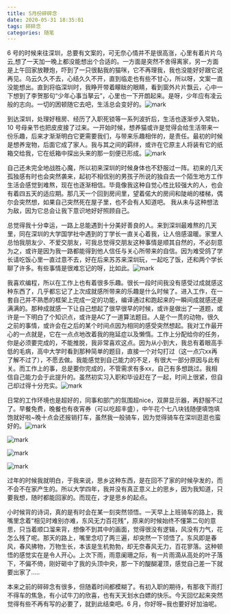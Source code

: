 ```yaml
---
title: 5月份碎碎念
date: 2020-05-31 18:35:01
tags: 碎碎念
categories: 随笔
---
```


6 号的时候来往深圳，总要有文案的，可无奈心情并不是很高涨，心里有着片片乌云,想了一天加一晚上都没能想出个合适的。一方面是突然不舍得离家，另一方面是上午回家放鞭炮，吓到了一只很黏我的猫咪，它不再理我，我也没能好好跟它说再见。乌云久久不去，心结久久不开，直到临走也有些不甘心，所以呀，文案一直没能想出。直到将临深圳时，我睁开带着矇眬的眼睛，看到窗外片片飘云，心中一下想到了李贺那句“少年心事当拏云”，心里也一下开朗起来。是呀，少年应有凌云般的志向。一切的困顿随它去吧，生活总会变好的。![mark](http://cmhblog.cfzhao.com/blog/20200531/1OG4RfDUd5w5.png)<!--more-->

到达深圳，处理好租房、经历了入职死锁等一系列波折后，生活也逐渐步入常轨，10 号母亲节也把皮皮接了过来。一开始时候，想养猫或许是觉得会给生活带来一份乐趣，后来才渐渐明白它更需要我们，与带来乐趣相伴的，是责任。最初的时候是想养宠物，后面它成了家人。我与其之间的羁绊，或许在它原主人将装有它的纸箱交给我，它在纸箱中探出头来的那一刻便已形成。![mark](http://cmhblog.cfzhao.com/blog/20200531/VgL8L8W3xHCp.jpg)

自己还未完全地战胜心魔，所以初来深圳的时候身体也不舒服过一阵。初来的几天孤独感有时也会突然袭来，起初不相信别的男孩子所说的独自去一个陌生地方工作生活会感觉到难熬，现在也逐渐相信。毕竟像我这种自觉心性比较强大的人，也会有着四五天的适应期。那几天一个回到房间里，望着偌大的房间和陡峭的楼梯，偶尔会突然想，如果自己突然死在屋子里，也不会有人知道吧。 我从未与这种想法为敌，因为它总会让我下意识地好好照顾自己。

总觉得我十分幸运，一路上总能遇到十分美好善良的人。来到深圳最难熬的几天里，同在深圳的大学国学社中遇到的丁学长一直关心着我，让人倍感温暖。家里人总怕我朋友少、不爱交朋友，可我总觉得交朋友这种事情是顺其自然的，不必刻意为之，或许是因为我一路都能得到他人信任与关心所带来的自信。因为难受鸽了学长请吃饭心里一直过意不去，好在后来苏苏来深圳玩，一起吃了饭，还和两个学长聊了许多。有些事情是很难忘记的呀，比如此。![mark](http://cmhblog.cfzhao.com/blog/20200531/1qS8XDhpOvFG.jpg)

我喜欢编程，所以在工作上也有着很多乐趣。很长一段时间我没有感受过成就感这种东西了，几乎都忘记了上次成就感所带来的乐趣是什么时候了。进入工作，在一套自己并不熟悉的框架上完成一定的功能，编译通过和跑起来的一瞬间成就感还是满满的。那种成就感一下让自己想起了很早很早的时候，或许是做出了一道题，或许是一下明白了个知识点，或许是AC了一道算法题目。人是个一贯的动物，很久之前的事情，或许会在之后的某个时间点因为相同的感受突然想起。我对工作最开心的一点就是，它在一点点地改着我的拖延症以及懒惰。工作上分配给你的任务，你是必须要完成的，不能推脱，我非常喜欢这点。因为从小到大，我总有着眼高手低的毛病，高中大学时看到那种简单的题目，直接一个对勾打过（这一点穴xx再了解不过了），不愿去做。我能感觉到自己能力的不足，有很大一部分原因与此有关。而工作上的事，总是要你完成的，不管需求有多xx，自己有多想跳过。我相信自己能力会于此提升的。虽然初实习入职和毕设赶在了一起，时间上很紧，但自己却过得十分充实。![mark](http://cmhblog.cfzhao.com/blog/20200531/m4d4Chia2nxO.jpg)

日常的工作环境也是超好的，同事和部门的氛围超nice，双屏显示器，再舒服不过了。早餐免费，晚餐也有夜宵券（可以吃超丰盛），中午花个七八块钱随便填饱填饱就好啦~晚十点会还报销打车，虽然我一般骑车，因为觉得骑车在深圳逛逛也蛮好的。![mark](http://cmhblog.cfzhao.com/blog/20200531/1vaD7mOyvkf1.jpg)

![mark](http://cmhblog.cfzhao.com/blog/20200531/gRf17Xjg1TSt.png)

![mark](http://cmhblog.cfzhao.com/blog/20200531/x6nhNbfkLAcw.png)

![mark](http://cmhblog.cfzhao.com/blog/20200531/IfqbXbCSv1Vn.png)

过年的时候我就明白，于我来说，思乡这种东西，是在回不了家的时候孕发的，而不会不在家产生的。所以大学四年，我并没有真正意义上的思乡，因为我知道，只要我想，随时都能回家的。而现在，才是思乡的起点。

小时候背的诗词，真的是有时会在某一刻突然领悟。一天早上上班骑车的路上，我嘴里念着“相见时难别亦难，东风无力百花残”，原来的时候始终不懂第二句的意思，只当着顺口溜来背，想像不到其中的画面，觉得很没有逻辑，风没有力气，花怎么残了呢。那天的路上，嘴里念叨了两三遍，却突然一下领悟了。东风即是春风，春风拂物，万物生长，本该是生机勃勃，却无奈春风无力，百花寥落。这种顿悟的感觉实在是令人开心。上次下雨，雨意阑珊之际，有一片雨滴从高处的叶子落下，不偏不倚，刚好砸中了我的头顶中央，那一下的醍醐灌顶，感觉自己差一下就要出家了.....

本来之前的碎碎念有很多，但随着时间都模糊了。有初入职的期待，有那夜下雨打不得车的焦急，有小试牛刀的欣喜，也有天天划水白嫖的快乐。今天回忆起来突然觉得有些不再有写的必要了，就到此结束吧。6 月，你好呀~我也要好好加油呢。